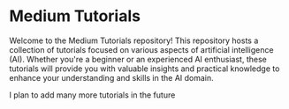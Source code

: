 # Medium Tutorials

Welcome to the Medium Tutorials repository! This repository hosts a collection of tutorials focused on various aspects of artificial intelligence (AI). Whether you're a beginner or an experienced AI enthusiast, these tutorials will provide you with valuable insights and practical knowledge to enhance your understanding and skills in the AI domain.

I plan to add many more tutorials in the future

